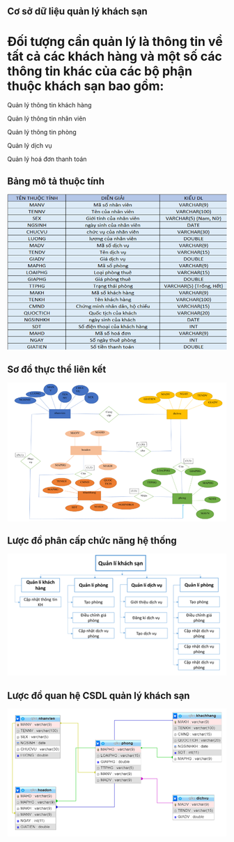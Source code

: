 ## Cơ sở dữ liệu quản lý khách sạn
# Đối tượng cần quản lý là thông tin về tất cả các khách hàng và một số các thông tin khác của các bộ phận thuộc khách sạn bao gồm:
Quản lý thông tin khách hàng

Quản lý thông tin nhân viên

Quản lý thông tin phòng

Quản lý dịch vụ

Quản lý hoá đơn thanh toán 

## Bảng mô tả thuộc tính 
![](img/Screenshot_1.png)

## Sơ đồ thực thể liên kết 
![](img/Screenshot_2.png)

## Lược đồ phân cấp chức năng hệ thống 
![](img/Screenshot_3.png)

## Lược đồ quan hệ CSDL  quản lý khách sạn
![](img/Screenshot_4.png)
